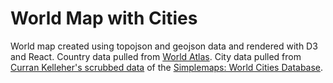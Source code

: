 # World Map with Cities
World map created using topojson and geojson data and rendered with D3 and React.
Country data pulled from [World Atlas](https://www.worldatlas.com/).
City data pulled from [Curran Kelleher's scrubbed data](https://gist.github.com/curran/13d30e855d48cdd6f22acdf0afe27286/) of the [Simplemaps: World Cities Database](https://simplemaps.com/data/world-cities).